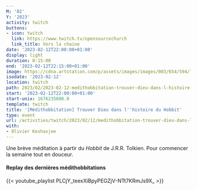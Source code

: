 ```yaml
---
M: '02'
Y: '2023'
activity: twitch
buttons:
- icon: twitch
  link: https://www.twitch.tv/opensourcechurch
  link_title: Vers la chaine
date: '2023-02-12T22:00:00+01:00'
display: light
duration: 0:15:00
end: '2023-02-12T22:15:00+01:00'
image: https://cdna.artstation.com/p/assets/images/images/003/654/594/large/sam-robberechts-finalrender1.jpg
isodate: '2023-02-12'
location: twitch
path: 2023/02/2023-02-12-medithobbitation-trouver-dieu-dans-l-histoire-du-hobbit.md
start: '2023-02-12T22:00:00+01:00'
start-unix: 1676235600.0
template: twitch
title: '[Médithobbitation] Trouver Dieu dans l''histoire du Hobbit'
type: event
url: /activities/twitch/2023/02/12/medithobbitation-trouver-dieu-dans-l-histoire-du-hobbit
with:
- Olivier Keshavjee
---
```

Une brève méditation à partir du *Hobbit* de J.R.R. Tolkien. Pour commencer la semaine tout en douceur.



#### Replay des dernières médithobbitations

{{< youtube_playlist PLCjY_teexXiBpyPEGZjV-NTt7KRmJs9X_ >}}